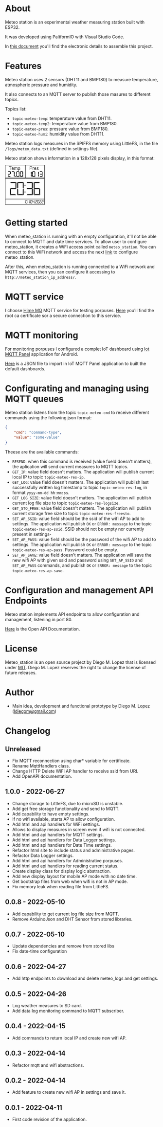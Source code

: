 # About

Meteo station is an experimental weather measuring station built with ESP32.

It was developed using PaltformIO with Visual Studio Code.

In [this document](./doc/README.md) you'll find the electronic details to assemble this project.

# Features

Meteo station uses 2 sensors (DHT11 and BMP180) to measure temperature, atmospheric pressure and humidity.

It also connects to an MQTT server to publish those masures to different topics.

Topics list:
- `topic-meteo-temp`: temperature value from DHT11.
- `topic-meteo-temp2`: temperature value from BMP180.
- `topic-meteo-pres`: pressure value from BMP180.
- `topic-meteo-humi`: humidity value from DHT11.

Meteo station logs measures in the SPIFFS memory using LittleFS, in the file `/logs/meteo_data.txt` (defined in settings file).

Meteo station shows information in a 128x128 pixels display, in this format:

![Screen](./doc/Screen_design.png)

# Getting started

When meteo_station is running with an empty configuration, it'll not be able to connect to MQTT and date time services. To allow user to configure meteo_station, it creates a WiFi access point called `meteo_station`. You can connect to this WiFi network and access the next [link](http://192.168.4.1) to configure meteo_station.

After this, when meteo_station is running connected to a WiFi network and MQTT services, then you can configure it accessing to `http://meteo_station_ip_address/`.

# MQTT service

I choose [Hime MQ](https://www.hivemq.com/) MQTT service for testing porpuses. [Here](./doc/mqtt_ca_root.crt) you'll find the root ca certificate sor a secure connection to this service.

# MQTT monitoring

For monitoring porpuses I configured a complet IoT dashboard using [Iot MQTT Panel](https://play.google.com/store/apps/details?id=snr.lab.iotmqttpanel.prod) application for Android.

[Here](./doc/IoTMQTTPanel.json) is a JSON file to import in IoT MQTT Panel application to built the default dashboards.

# Configurating and managing using MQTT queues

Meteo station listens from the topic `topic-meteo-cmd` to receive different commands using the following json format:
```json
{
    "cmd": "command-type",
    "value": "some-value"
}
```

Theese are the available commands:
- `RESEND`: when this command is received (value fueld doesn't matters), the aplication will send current measures to MQTT topics.
- `GET_IP`: value field doesn't matters. The application will publish current local IP to topic `topic-meteo-res-ip`.
- `GET_LOG`: value field doesn't matters. The application will publish last successfully written log timestamp to topic `topic-meteo-res-log`, in format `yyyy-mm-dd hh:mm:ss`.
- `GET_LOG_SIZE`: value field doesn't matters. The application will publish current log file size to topic `topic-meteo-res-logsize`.
- `GET_STO_FREE`: value field doesn't matters. The application will publish current storage free size to topic `topic-meteo-res-freesto`.
- `SET_AP_SSID`: value field should be the ssid of the wifi AP to add to settings. The application will publish `OK` or `ERROR: message` to the topic `topic-meteo-res-ap-ssid`. SSID should not be empty nor currently present in settings-
- `SET_AP_PASS`: value field should be the password of the wifi AP to add to settings. The application will publish `OK` or `ERROR: message` to the topic `topic-meteo-res-ap-pass`. Password could be empty.
- `SET_AP_SAVE`: value field doesn't matters. The application will save the new wifi AP with given ssid and password using `SET_AP_SSID` and `SET_AP_PASS` commands, and publish `OK` or `ERROR: message` to the topic `topic-meteo-res-ap-save`.

# Configuration and management API Endpoints

Meteo station implements API endpoints to allow configuration and management, listening in port 80.

[Here](https://app.swaggerhub.com/apis-docs/LDiegoM/meteo_station/1.0.0) is the Open API Documentation.

# License

Meteo_station is an open source project by Diego M. Lopez that is licensed under [MIT](https://opensource.org/licenses/MIT). Diego M. Lopez reserves the right to change the license of future releases.

# Author

- Main idea, development and functional prototype by Diego M. Lopez (ldiegom@gmail.com)

# Changelog

## Unreleased

- Fix MQTT reconnection using char* variable for certificate.
- Rename MqttHandlers class.
- Change HTTP Delete WiFi AP handler to receive ssid from URI.
- Add OpenAPI documentation.

## 1.0.0 - 2022-06-27

- Change storage to LittleFS, due to microSD is unstable.
- Add get free storage functionality and send to MQTT.
- Add capability to have empty settings.
- If no wifi available, starts AP to allow configuration.
- Add html and api handlers for WiFi settings.
- Allows to display measures in screen even if wifi is not connected.
- Add html and api handlers for MQTT settings.
- Add html and api handlers for Data Logger settings.
- Add html and api handlers for Date Time settings.
- Refactor html site to include status and administrative pages.
- Refactor Data Logger settings.
- Add html and api handlers for Administrative porpuses.
- Add html and api handlers for reading current status.
- Create display class for display logic abstraction.
- Add new display layout for mobile AP mode with no date time.
- Get bootstrap files from web when wifi is not in AP mode.
- Fix memory leak when reading file from LittleFS.

## 0.0.8 - 2022-05-10

- Add capability to get current log file size from MQTT.
- Remove ArduinoJson and DHT Sensor from stored libraries.

## 0.0.7 - 2022-05-10

- Update dependencies and remove from stored libs
- Fix date-time configuration

## 0.0.6 - 2022-04-27

- Add http endpoints to download and delete meteo_logs and get settings.

## 0.0.5 - 2022-04-26

- Log weather measures to SD card.
- Add data log monitoring command to MQTT subscriber.

## 0.0.4 - 2022-04-15

- Add commands to return local IP and create new wifi AP.

## 0.0.3 - 2022-04-14

- Refactor mqtt and wifi abstractions.

## 0.0.2 - 2022-04-14

- Add feature to create new wifi AP in settings and save it.

## 0.0.1 - 2022-04-11

- First code revision of the application.
